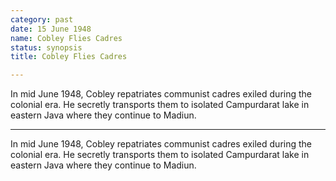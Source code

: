 ```yaml
---
category: past
date: 15 June 1948
name: Cobley Flies Cadres
status: synopsis
title: Cobley Flies Cadres

---
```

In mid June 1948, Cobley repatriates communist cadres exiled during the colonial era. He secretly transports them to isolated Campurdarat lake in eastern Java where they continue to Madiun.

------

In mid June 1948, Cobley repatriates communist cadres exiled during the
colonial era. He secretly transports them to isolated Campurdarat lake
in eastern Java where they continue to Madiun.
